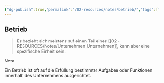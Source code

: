 ```yaml
---
{"dg-publish":true,"permalink":"/02-resources/notes/betrieb/","tags":["BWL","#GFN/LF01"],"noteIcon":"","updated":"2024-08-19T09:35:34.798+02:00"}
---
```


## Betrieb 
> Es bezieht sich meistens auf einen Teil eines [[02 - RESOURCES/Notes/Unternehmen\|Unternehmen]], kann aber eine spezifische Einheit sein.


> [!note] 
> Ein Betrieb ist oft auf die Erfüllung bestimmter Aufgaben oder Funktionen innerhalb des Unternehmens ausgerichtet.
